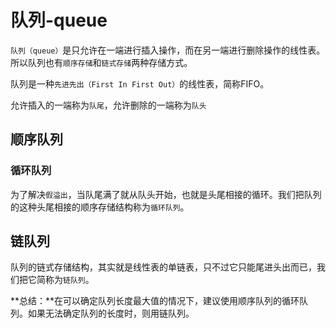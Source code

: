 # 队列-queue

`队列（queue）`是只允许在一端进行插入操作，而在另一端进行删除操作的线性表。所以队列也有`顺序存储`和`链式存储`两种存储方式。

队列是一种`先进先出（First In First Out）`的线性表，简称FIFO。

允许插入的一端称为`队尾`，允许删除的一端称为`队头`

## 顺序队列

### 循环队列

为了解决`假溢出`，当队尾满了就从队头开始，也就是头尾相接的循环。我们把队列的这种头尾相接的顺序存储结构称为`循环队列`。

## 链队列

队列的链式存储结构，其实就是线性表的单链表，只不过它只能尾进头出而已，我们把它简称为`链队列`。

**总结：**在可以确定队列长度最大值的情况下，建议使用顺序队列的循环队列。如果无法确定队列的长度时，则用链队列。